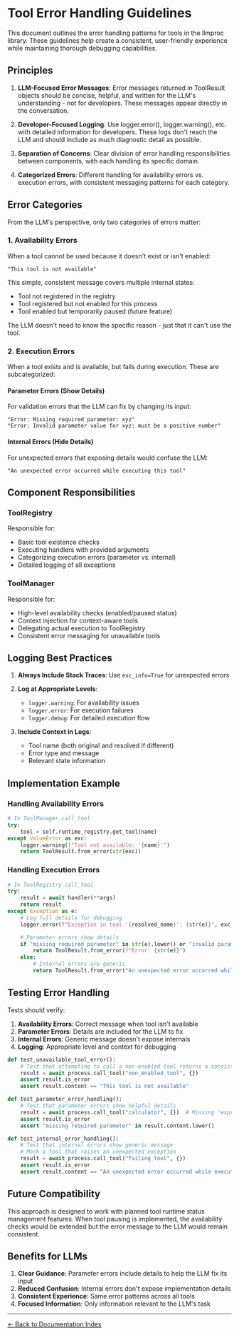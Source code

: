 # Tool Error Handling Guidelines

This document outlines the error handling patterns for tools in the llmproc library. These guidelines help create a consistent, user-friendly experience while maintaining thorough debugging capabilities.

## Principles

1. **LLM-Focused Error Messages**: Error messages returned in ToolResult objects should be concise, helpful, and written for the LLM's understanding - not for developers. These messages appear directly in the conversation.

2. **Developer-Focused Logging**: Use logger.error(), logger.warning(), etc. with detailed information for developers. These logs don't reach the LLM and should include as much diagnostic detail as possible.

3. **Separation of Concerns**: Clear division of error handling responsibilities between components, with each handling its specific domain.

4. **Categorized Errors**: Different handling for availability errors vs. execution errors, with consistent messaging patterns for each category.

## Error Categories

From the LLM's perspective, only two categories of errors matter:

### 1. Availability Errors

When a tool cannot be used because it doesn't exist or isn't enabled:

```
"This tool is not available"
```

This simple, consistent message covers multiple internal states:
- Tool not registered in the registry
- Tool registered but not enabled for this process
- Tool enabled but temporarily paused (future feature)

The LLM doesn't need to know the specific reason - just that it can't use the tool.

### 2. Execution Errors

When a tool exists and is available, but fails during execution. These are subcategorized:

#### Parameter Errors (Show Details)

For validation errors that the LLM can fix by changing its input:

```
"Error: Missing required parameter: xyz"
"Error: Invalid parameter value for xyz: must be a positive number"
```

#### Internal Errors (Hide Details)

For unexpected errors that exposing details would confuse the LLM:

```
"An unexpected error occurred while executing this tool"
```

## Component Responsibilities

### ToolRegistry

Responsible for:
- Basic tool existence checks
- Executing handlers with provided arguments
- Categorizing execution errors (parameter vs. internal)
- Detailed logging of all exceptions

### ToolManager

Responsible for:
- High-level availability checks (enabled/paused status)
- Context injection for context-aware tools
- Delegating actual execution to ToolRegistry
- Consistent error messaging for unavailable tools

## Logging Best Practices

1. **Always Include Stack Traces**: Use `exc_info=True` for unexpected errors
2. **Log at Appropriate Levels**:
   - `logger.warning`: For availability issues
   - `logger.error`: For execution failures
   - `logger.debug`: For detailed execution flow

3. **Include Context in Logs**:
   - Tool name (both original and resolved if different)
   - Error type and message
   - Relevant state information

## Implementation Example

### Handling Availability Errors

```python
# In ToolManager.call_tool
try:
    tool = self.runtime_registry.get_tool(name)
except ValueError as exc:
    logger.warning(f"Tool not available: '{name}'")
    return ToolResult.from_error(str(exc))
```

### Handling Execution Errors

```python
# In ToolRegistry.call_tool
try:
    result = await handler(**args)
    return result
except Exception as e:
    # Log full details for debugging
    logger.error(f"Exception in tool '{resolved_name}': {str(e)}", exc_info=True)

    # Parameter errors show details
    if "missing required parameter" in str(e).lower() or "invalid parameter" in str(e).lower():
        return ToolResult.from_error(f"Error: {str(e)}")
    else:
        # Internal errors are generic
        return ToolResult.from_error("An unexpected error occurred while executing this tool")
```

## Testing Error Handling

Tests should verify:

1. **Availability Errors**: Correct message when tool isn't available
2. **Parameter Errors**: Details are included for the LLM to fix
3. **Internal Errors**: Generic message doesn't expose internals
4. **Logging**: Appropriate level and context for debugging

```python
def test_unavailable_tool_error():
    # Test that attempting to call a non-enabled tool returns a consistent message
    result = await process.call_tool("non_enabled_tool", {})
    assert result.is_error
    assert result.content == "This tool is not available"

def test_parameter_error_handling():
    # Test that parameter errors show helpful details
    result = await process.call_tool("calculator", {})  # Missing 'expression' parameter
    assert result.is_error
    assert "missing required parameter" in result.content.lower()

def test_internal_error_handling():
    # Test that internal errors show generic message
    # Mock a tool that raises an unexpected exception
    result = await process.call_tool("failing_tool", {})
    assert result.is_error
    assert result.content == "An unexpected error occurred while executing this tool"
```

## Future Compatibility

This approach is designed to work with planned tool runtime status management features. When tool pausing is implemented, the availability checks would be extended but the error message to the LLM would remain consistent.

## Benefits for LLMs

1. **Clear Guidance**: Parameter errors include details to help the LLM fix its input
2. **Reduced Confusion**: Internal errors don't expose implementation details
3. **Consistent Experience**: Same error patterns across all tools
4. **Focused Information**: Only information relevant to the LLM's task

---
[← Back to Documentation Index](index.md)
